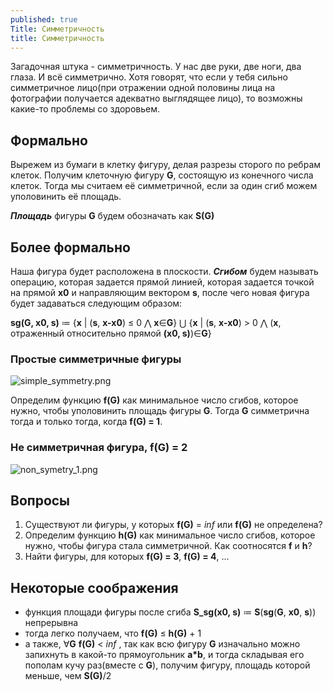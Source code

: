 ```yaml
---
published: true
Title: Симметричность
title: Симметричность
---
```


Загадочная штука - симметричность. У нас две руки, две ноги, два глаза. И всё симметрично. Хотя говорят, что если у тебя сильно симметричное лицо(при отражении одной половины лица на фотографии получается адекватно выглядящее лицо), то возможны какие-то проблемы со здоровьем.

## Формально
Вырежем из бумаги в клетку фигуру, делая разрезы сторого по ребрам клеток. Получим клеточную фигуру **G**, состоящую из конечного числа клеток. Тогда мы считаем её симметричной, если за один сгиб можем уполовинить её площадь.

**_Площадь_** фигуры **G** будем обозначать как **S(G)**

## Более формально
Наша фигура будет расположена в плоскости.
**_Сгибом_** будем называть операцию, которая задается прямой линией, которая задается точкой на прямой **x0** и направляющим вектором **s**, после чего новая фигура будет задаваться следующим образом:

**sg(G, x0, s)** ≔ {**x** \| (**s**, **x-x0**) ≤ 0 ⋀ **x**∈**G**} ⋃ {**x** \| (**s**, **x-x0**) > 0 ⋀ (**x**, отраженный относительно прямой **(x0, s)**)∈**G**}

### Простые симметричные фигуры
![simple_symmetry.png]({{site.baseurl}}/images/simple_symmetry.png)

Определим функцию **f(G)** как минимальное число сгибов, которое нужно, чтобы уполовинить площадь фигуры **G**. Тогда **G** симметрична тогда и только тогда, когда **f(G) = 1**.

### Не симметричная фигура, f(G) = 2
![non_symetry_1.png]({{site.baseurl}}/images/non_symetry_1.png)


## Вопросы

1. Существуют ли фигуры, у которых **f(G)** = _inf_ или **f(G)** не определена?
2. Определим функцию **h(G)** как минимальное число сгибов, которое нужно, чтобы фигура стала симметричной. Как соотносятся **f** и **h**?
3. Найти фигуры, для которых **f(G) = 3**, **f(G) = 4**, ...


## Некоторые соображения
- функция площади фигуры после сгиба **S_sg(x0, s)** ≔ **S**(**sg**(**G**, **x0**, **s**)) непрерывна
- тогда легко получаем, что **f(G)** ≤ **h(G)** + 1
- а также, ∀**G** **f(G)** < _inf_ , так как всю фигуру **G** изначально можно запихнуть в какой-то прямоугольник **a\*b**, и тогда складывая его пополам кучу раз(вместе с **G**), получим фигуру, площадь которой меньше, чем **S(G)**/2